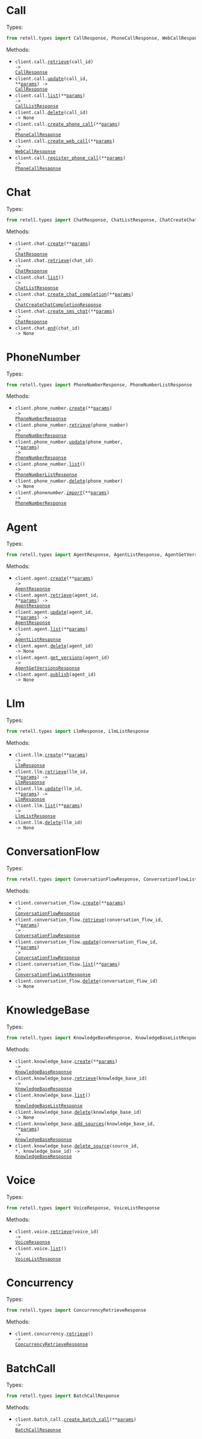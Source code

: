 # Call

Types:

```python
from retell.types import CallResponse, PhoneCallResponse, WebCallResponse, CallListResponse
```

Methods:

- <code title="get /v2/get-call/{call_id}">client.call.<a href="./src/retell/resources/call.py">retrieve</a>(call_id) -> <a href="./src/retell/types/call_response.py">CallResponse</a></code>
- <code title="patch /v2/update-call/{call_id}">client.call.<a href="./src/retell/resources/call.py">update</a>(call_id, \*\*<a href="src/retell/types/call_update_params.py">params</a>) -> <a href="./src/retell/types/call_response.py">CallResponse</a></code>
- <code title="post /v2/list-calls">client.call.<a href="./src/retell/resources/call.py">list</a>(\*\*<a href="src/retell/types/call_list_params.py">params</a>) -> <a href="./src/retell/types/call_list_response.py">CallListResponse</a></code>
- <code title="delete /v2/delete-call/{call_id}">client.call.<a href="./src/retell/resources/call.py">delete</a>(call_id) -> None</code>
- <code title="post /v2/create-phone-call">client.call.<a href="./src/retell/resources/call.py">create_phone_call</a>(\*\*<a href="src/retell/types/call_create_phone_call_params.py">params</a>) -> <a href="./src/retell/types/phone_call_response.py">PhoneCallResponse</a></code>
- <code title="post /v2/create-web-call">client.call.<a href="./src/retell/resources/call.py">create_web_call</a>(\*\*<a href="src/retell/types/call_create_web_call_params.py">params</a>) -> <a href="./src/retell/types/web_call_response.py">WebCallResponse</a></code>
- <code title="post /v2/register-phone-call">client.call.<a href="./src/retell/resources/call.py">register_phone_call</a>(\*\*<a href="src/retell/types/call_register_phone_call_params.py">params</a>) -> <a href="./src/retell/types/phone_call_response.py">PhoneCallResponse</a></code>

# Chat

Types:

```python
from retell.types import ChatResponse, ChatListResponse, ChatCreateChatCompletionResponse
```

Methods:

- <code title="post /create-chat">client.chat.<a href="./src/retell/resources/chat.py">create</a>(\*\*<a href="src/retell/types/chat_create_params.py">params</a>) -> <a href="./src/retell/types/chat_response.py">ChatResponse</a></code>
- <code title="get /get-chat/{chat_id}">client.chat.<a href="./src/retell/resources/chat.py">retrieve</a>(chat_id) -> <a href="./src/retell/types/chat_response.py">ChatResponse</a></code>
- <code title="get /list-chat">client.chat.<a href="./src/retell/resources/chat.py">list</a>() -> <a href="./src/retell/types/chat_list_response.py">ChatListResponse</a></code>
- <code title="post /create-chat-completion">client.chat.<a href="./src/retell/resources/chat.py">create_chat_completion</a>(\*\*<a href="src/retell/types/chat_create_chat_completion_params.py">params</a>) -> <a href="./src/retell/types/chat_create_chat_completion_response.py">ChatCreateChatCompletionResponse</a></code>
- <code title="post /create-sms-chat">client.chat.<a href="./src/retell/resources/chat.py">create_sms_chat</a>(\*\*<a href="src/retell/types/chat_create_sms_chat_params.py">params</a>) -> <a href="./src/retell/types/chat_response.py">ChatResponse</a></code>
- <code title="patch /end-chat/{chat_id}">client.chat.<a href="./src/retell/resources/chat.py">end</a>(chat_id) -> None</code>

# PhoneNumber

Types:

```python
from retell.types import PhoneNumberResponse, PhoneNumberListResponse
```

Methods:

- <code title="post /create-phone-number">client.phone_number.<a href="./src/retell/resources/phone_number.py">create</a>(\*\*<a href="src/retell/types/phone_number_create_params.py">params</a>) -> <a href="./src/retell/types/phone_number_response.py">PhoneNumberResponse</a></code>
- <code title="get /get-phone-number/{phone_number}">client.phone_number.<a href="./src/retell/resources/phone_number.py">retrieve</a>(phone_number) -> <a href="./src/retell/types/phone_number_response.py">PhoneNumberResponse</a></code>
- <code title="patch /update-phone-number/{phone_number}">client.phone_number.<a href="./src/retell/resources/phone_number.py">update</a>(phone_number, \*\*<a href="src/retell/types/phone_number_update_params.py">params</a>) -> <a href="./src/retell/types/phone_number_response.py">PhoneNumberResponse</a></code>
- <code title="get /list-phone-numbers">client.phone_number.<a href="./src/retell/resources/phone_number.py">list</a>() -> <a href="./src/retell/types/phone_number_list_response.py">PhoneNumberListResponse</a></code>
- <code title="delete /delete-phone-number/{phone_number}">client.phone_number.<a href="./src/retell/resources/phone_number.py">delete</a>(phone_number) -> None</code>
- <code title="post /import-phone-number">client.phone*number.<a href="./src/retell/resources/phone_number.py">import*</a>(\*\*<a href="src/retell/types/phone_number_import_params.py">params</a>) -> <a href="./src/retell/types/phone_number_response.py">PhoneNumberResponse</a></code>

# Agent

Types:

```python
from retell.types import AgentResponse, AgentListResponse, AgentGetVersionsResponse
```

Methods:

- <code title="post /create-agent">client.agent.<a href="./src/retell/resources/agent.py">create</a>(\*\*<a href="src/retell/types/agent_create_params.py">params</a>) -> <a href="./src/retell/types/agent_response.py">AgentResponse</a></code>
- <code title="get /get-agent/{agent_id}">client.agent.<a href="./src/retell/resources/agent.py">retrieve</a>(agent_id, \*\*<a href="src/retell/types/agent_retrieve_params.py">params</a>) -> <a href="./src/retell/types/agent_response.py">AgentResponse</a></code>
- <code title="patch /update-agent/{agent_id}">client.agent.<a href="./src/retell/resources/agent.py">update</a>(agent_id, \*\*<a href="src/retell/types/agent_update_params.py">params</a>) -> <a href="./src/retell/types/agent_response.py">AgentResponse</a></code>
- <code title="get /list-agents">client.agent.<a href="./src/retell/resources/agent.py">list</a>(\*\*<a href="src/retell/types/agent_list_params.py">params</a>) -> <a href="./src/retell/types/agent_list_response.py">AgentListResponse</a></code>
- <code title="delete /delete-agent/{agent_id}">client.agent.<a href="./src/retell/resources/agent.py">delete</a>(agent_id) -> None</code>
- <code title="get /get-agent-versions/{agent_id}">client.agent.<a href="./src/retell/resources/agent.py">get_versions</a>(agent_id) -> <a href="./src/retell/types/agent_get_versions_response.py">AgentGetVersionsResponse</a></code>
- <code title="post /publish-agent/{agent_id}">client.agent.<a href="./src/retell/resources/agent.py">publish</a>(agent_id) -> None</code>

# Llm

Types:

```python
from retell.types import LlmResponse, LlmListResponse
```

Methods:

- <code title="post /create-retell-llm">client.llm.<a href="./src/retell/resources/llm.py">create</a>(\*\*<a href="src/retell/types/llm_create_params.py">params</a>) -> <a href="./src/retell/types/llm_response.py">LlmResponse</a></code>
- <code title="get /get-retell-llm/{llm_id}">client.llm.<a href="./src/retell/resources/llm.py">retrieve</a>(llm_id, \*\*<a href="src/retell/types/llm_retrieve_params.py">params</a>) -> <a href="./src/retell/types/llm_response.py">LlmResponse</a></code>
- <code title="patch /update-retell-llm/{llm_id}">client.llm.<a href="./src/retell/resources/llm.py">update</a>(llm_id, \*\*<a href="src/retell/types/llm_update_params.py">params</a>) -> <a href="./src/retell/types/llm_response.py">LlmResponse</a></code>
- <code title="get /list-retell-llms">client.llm.<a href="./src/retell/resources/llm.py">list</a>(\*\*<a href="src/retell/types/llm_list_params.py">params</a>) -> <a href="./src/retell/types/llm_list_response.py">LlmListResponse</a></code>
- <code title="delete /delete-retell-llm/{llm_id}">client.llm.<a href="./src/retell/resources/llm.py">delete</a>(llm_id) -> None</code>

# ConversationFlow

Types:

```python
from retell.types import ConversationFlowResponse, ConversationFlowListResponse
```

Methods:

- <code title="post /create-conversation-flow">client.conversation_flow.<a href="./src/retell/resources/conversation_flow.py">create</a>(\*\*<a href="src/retell/types/conversation_flow_create_params.py">params</a>) -> <a href="./src/retell/types/conversation_flow_response.py">ConversationFlowResponse</a></code>
- <code title="get /get-conversation-flow/{conversation_flow_id}">client.conversation_flow.<a href="./src/retell/resources/conversation_flow.py">retrieve</a>(conversation_flow_id, \*\*<a href="src/retell/types/conversation_flow_retrieve_params.py">params</a>) -> <a href="./src/retell/types/conversation_flow_response.py">ConversationFlowResponse</a></code>
- <code title="patch /update-conversation-flow/{conversation_flow_id}">client.conversation_flow.<a href="./src/retell/resources/conversation_flow.py">update</a>(conversation_flow_id, \*\*<a href="src/retell/types/conversation_flow_update_params.py">params</a>) -> <a href="./src/retell/types/conversation_flow_response.py">ConversationFlowResponse</a></code>
- <code title="get /list-conversation-flows">client.conversation_flow.<a href="./src/retell/resources/conversation_flow.py">list</a>(\*\*<a href="src/retell/types/conversation_flow_list_params.py">params</a>) -> <a href="./src/retell/types/conversation_flow_list_response.py">ConversationFlowListResponse</a></code>
- <code title="delete /delete-conversation-flow/{conversation_flow_id}">client.conversation_flow.<a href="./src/retell/resources/conversation_flow.py">delete</a>(conversation_flow_id) -> None</code>

# KnowledgeBase

Types:

```python
from retell.types import KnowledgeBaseResponse, KnowledgeBaseListResponse
```

Methods:

- <code title="post /create-knowledge-base">client.knowledge_base.<a href="./src/retell/resources/knowledge_base.py">create</a>(\*\*<a href="src/retell/types/knowledge_base_create_params.py">params</a>) -> <a href="./src/retell/types/knowledge_base_response.py">KnowledgeBaseResponse</a></code>
- <code title="get /get-knowledge-base/{knowledge_base_id}">client.knowledge_base.<a href="./src/retell/resources/knowledge_base.py">retrieve</a>(knowledge_base_id) -> <a href="./src/retell/types/knowledge_base_response.py">KnowledgeBaseResponse</a></code>
- <code title="get /list-knowledge-bases">client.knowledge_base.<a href="./src/retell/resources/knowledge_base.py">list</a>() -> <a href="./src/retell/types/knowledge_base_list_response.py">KnowledgeBaseListResponse</a></code>
- <code title="delete /delete-knowledge-base/{knowledge_base_id}">client.knowledge_base.<a href="./src/retell/resources/knowledge_base.py">delete</a>(knowledge_base_id) -> None</code>
- <code title="post /add-knowledge-base-sources/{knowledge_base_id}">client.knowledge_base.<a href="./src/retell/resources/knowledge_base.py">add_sources</a>(knowledge_base_id, \*\*<a href="src/retell/types/knowledge_base_add_sources_params.py">params</a>) -> <a href="./src/retell/types/knowledge_base_response.py">KnowledgeBaseResponse</a></code>
- <code title="delete /delete-knowledge-base-source/{knowledge_base_id}/source/{source_id}">client.knowledge_base.<a href="./src/retell/resources/knowledge_base.py">delete_source</a>(source_id, \*, knowledge_base_id) -> <a href="./src/retell/types/knowledge_base_response.py">KnowledgeBaseResponse</a></code>

# Voice

Types:

```python
from retell.types import VoiceResponse, VoiceListResponse
```

Methods:

- <code title="get /get-voice/{voice_id}">client.voice.<a href="./src/retell/resources/voice.py">retrieve</a>(voice_id) -> <a href="./src/retell/types/voice_response.py">VoiceResponse</a></code>
- <code title="get /list-voices">client.voice.<a href="./src/retell/resources/voice.py">list</a>() -> <a href="./src/retell/types/voice_list_response.py">VoiceListResponse</a></code>

# Concurrency

Types:

```python
from retell.types import ConcurrencyRetrieveResponse
```

Methods:

- <code title="get /get-concurrency">client.concurrency.<a href="./src/retell/resources/concurrency.py">retrieve</a>() -> <a href="./src/retell/types/concurrency_retrieve_response.py">ConcurrencyRetrieveResponse</a></code>

# BatchCall

Types:

```python
from retell.types import BatchCallResponse
```

Methods:

- <code title="post /create-batch-call">client.batch_call.<a href="./src/retell/resources/batch_call.py">create_batch_call</a>(\*\*<a href="src/retell/types/batch_call_create_batch_call_params.py">params</a>) -> <a href="./src/retell/types/batch_call_response.py">BatchCallResponse</a></code>
